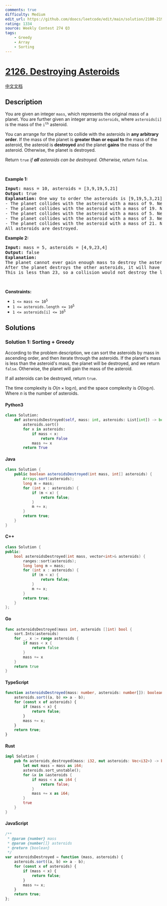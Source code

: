 ```yaml
---
comments: true
difficulty: Medium
edit_url: https://github.com/doocs/leetcode/edit/main/solution/2100-2199/2126.Destroying%20Asteroids/README_EN.md
rating: 1334
source: Weekly Contest 274 Q3
tags:
    - Greedy
    - Array
    - Sorting
---
```


<!-- problem:start -->

# [2126. Destroying Asteroids](https://leetcode.com/problems/destroying-asteroids)

[中文文档](/solution/2100-2199/2126.Destroying%20Asteroids/README.md)

## Description

<!-- description:start -->

<p>You are given an integer <code>mass</code>, which represents the original mass of a planet. You are further given an integer array <code>asteroids</code>, where <code>asteroids[i]</code> is the mass of the <code>i<sup>th</sup></code> asteroid.</p>

<p>You can arrange for the planet to collide with the asteroids in <strong>any arbitrary order</strong>. If the mass of the planet is <b>greater than or equal to</b> the mass of the asteroid, the asteroid is <strong>destroyed</strong> and the planet <strong>gains</strong> the mass of the asteroid. Otherwise, the planet is destroyed.</p>

<p>Return <code>true</code><em> if <strong>all</strong> asteroids can be destroyed. Otherwise, return </em><code>false</code><em>.</em></p>

<p>&nbsp;</p>
<p><strong class="example">Example 1:</strong></p>

<pre>
<strong>Input:</strong> mass = 10, asteroids = [3,9,19,5,21]
<strong>Output:</strong> true
<strong>Explanation:</strong> One way to order the asteroids is [9,19,5,3,21]:
- The planet collides with the asteroid with a mass of 9. New planet mass: 10 + 9 = 19
- The planet collides with the asteroid with a mass of 19. New planet mass: 19 + 19 = 38
- The planet collides with the asteroid with a mass of 5. New planet mass: 38 + 5 = 43
- The planet collides with the asteroid with a mass of 3. New planet mass: 43 + 3 = 46
- The planet collides with the asteroid with a mass of 21. New planet mass: 46 + 21 = 67
All asteroids are destroyed.
</pre>

<p><strong class="example">Example 2:</strong></p>

<pre>
<strong>Input:</strong> mass = 5, asteroids = [4,9,23,4]
<strong>Output:</strong> false
<strong>Explanation:</strong> 
The planet cannot ever gain enough mass to destroy the asteroid with a mass of 23.
After the planet destroys the other asteroids, it will have a mass of 5 + 4 + 9 + 4 = 22.
This is less than 23, so a collision would not destroy the last asteroid.</pre>

<p>&nbsp;</p>
<p><strong>Constraints:</strong></p>

<ul>
	<li><code>1 &lt;= mass &lt;= 10<sup>5</sup></code></li>
	<li><code>1 &lt;= asteroids.length &lt;= 10<sup>5</sup></code></li>
	<li><code>1 &lt;= asteroids[i] &lt;= 10<sup>5</sup></code></li>
</ul>

<!-- description:end -->

## Solutions

<!-- solution:start -->

### Solution 1: Sorting + Greedy

According to the problem description, we can sort the asteroids by mass in ascending order, and then iterate through the asteroids. If the planet's mass is less than the asteroid's mass, the planet will be destroyed, and we return `false`. Otherwise, the planet will gain the mass of the asteroid.

If all asteroids can be destroyed, return `true`.

The time complexity is $O(n \times \log n)$, and the space complexity is $O(\log n)$. Where $n$ is the number of asteroids.

<!-- tabs:start -->

#### Python3

```python
class Solution:
    def asteroidsDestroyed(self, mass: int, asteroids: List[int]) -> bool:
        asteroids.sort()
        for x in asteroids:
            if mass < x:
                return False
            mass += x
        return True
```

#### Java

```java
class Solution {
    public boolean asteroidsDestroyed(int mass, int[] asteroids) {
        Arrays.sort(asteroids);
        long m = mass;
        for (int x : asteroids) {
            if (m < x) {
                return false;
            }
            m += x;
        }
        return true;
    }
}
```

#### C++

```cpp
class Solution {
public:
    bool asteroidsDestroyed(int mass, vector<int>& asteroids) {
        ranges::sort(asteroids);
        long long m = mass;
        for (int x : asteroids) {
            if (m < x) {
                return false;
            }
            m += x;
        }
        return true;
    }
};
```

#### Go

```go
func asteroidsDestroyed(mass int, asteroids []int) bool {
	sort.Ints(asteroids)
	for _, x := range asteroids {
		if mass < x {
			return false
		}
		mass += x
	}
	return true
}
```

#### TypeScript

```ts
function asteroidsDestroyed(mass: number, asteroids: number[]): boolean {
    asteroids.sort((a, b) => a - b);
    for (const x of asteroids) {
        if (mass < x) {
            return false;
        }
        mass += x;
    }
    return true;
}
```

#### Rust

```rust
impl Solution {
    pub fn asteroids_destroyed(mass: i32, mut asteroids: Vec<i32>) -> bool {
        let mut mass = mass as i64;
        asteroids.sort_unstable();
        for &x in &asteroids {
            if mass < x as i64 {
                return false;
            }
            mass += x as i64;
        }
        true
    }
}
```

#### JavaScript

```js
/**
 * @param {number} mass
 * @param {number[]} asteroids
 * @return {boolean}
 */
var asteroidsDestroyed = function (mass, asteroids) {
    asteroids.sort((a, b) => a - b);
    for (const x of asteroids) {
        if (mass < x) {
            return false;
        }
        mass += x;
    }
    return true;
};
```

<!-- tabs:end -->

<!-- solution:end -->

<!-- problem:end -->
